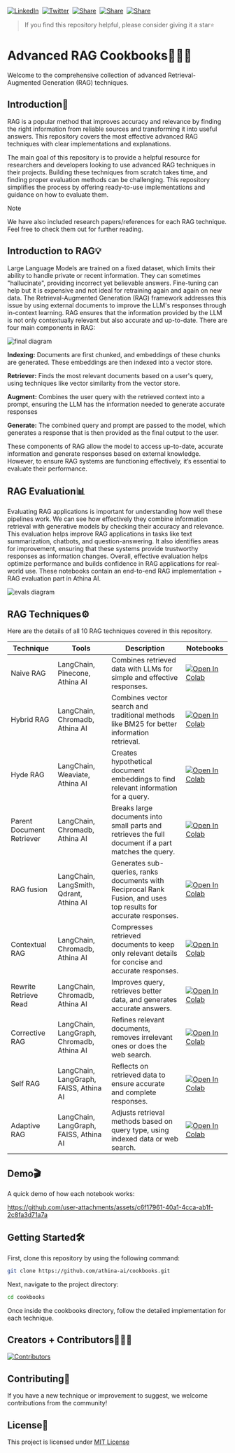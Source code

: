 [![LinkedIn](https://img.shields.io/badge/LinkedIn-follow-blue)](https://www.linkedin.com/company/athina-ai/posts/?feedView=all)&nbsp;
[![Twitter](https://img.shields.io/twitter/follow/AthinaAI?label=Follow%20@AthinaAI&style=social)](https://x.com/AthinaAI)&nbsp;
[![Share](https://img.shields.io/badge/share-000000?logo=x&logoColor=white)](https://x.com/intent/tweet?text=Check%20out%20this%20project%20on%20GitHub:%20https://github.com/athina-ai/rag-cookbooks)&nbsp;
[![Share](https://img.shields.io/badge/share-0A66C2?logo=linkedin&logoColor=white)](https://www.linkedin.com/sharing/share-offsite/?url=https://github.com/athina-ai/rag-cookbooks)&nbsp;
[![Share](https://img.shields.io/badge/share-FF4500?logo=reddit&logoColor=white)](https://www.reddit.com/submit?title=Check%20out%20this%20project%20on%20GitHub:%20https://github.com/athina-ai/rag-cookbooks)

>If you find this repository helpful, please consider giving it a star⭐️

# Advanced RAG Cookbooks👨🏻‍💻
Welcome to the comprehensive collection of advanced Retrieval-Augmented Generation (RAG) techniques.

## Introduction🚀
RAG is a popular method that improves accuracy and relevance by finding the right information from reliable sources and transforming it into useful answers. This repository covers the most effective advanced RAG techniques with clear implementations and explanations.

The main goal of this repository is to provide a helpful resource for researchers and developers looking to use advanced RAG techniques in their projects. Building these techniques from scratch takes time, and finding proper evaluation methods can be challenging. This repository simplifies the process by offering ready-to-use implementations and guidance on how to evaluate them.
>[!NOTE]
>We have also included research papers/references for each RAG technique. Feel free to check them out for further reading.

## Introduction to RAG💡
Large Language Models are trained on a fixed dataset, which limits their ability to handle private or recent information. They can sometimes "hallucinate", providing incorrect yet believable answers. Fine-tuning can help but it is expensive and not ideal for retraining again and again on new data. The Retrieval-Augmented Generation (RAG) framework addresses this issue by using external documents to improve the LLM's responses through in-context learning. RAG ensures that the information provided by the LLM is not only contextually relevant but also accurate and up-to-date.
There are four main components in RAG:

![final diagram](https://github.com/user-attachments/assets/508b3a87-ac46-4bf7-b849-145c5465a6c0)


**Indexing:** Documents are first chunked, and embeddings of these chunks are generated. These embeddings are then indexed into a vector store.

**Retriever:** Finds the most relevant documents based on a user's query, using techniques like vector similarity from the vector store.

**Augment:** Combines the user query with the retrieved context into a prompt, ensuring the LLM has the information needed to generate accurate responses

**Generate:** The combined query and prompt are passed to the model, which generates a response that is then provided as the final output to the user.

These components of RAG allow the model to access up-to-date, accurate information and generate responses based on external knowledge. However, to ensure RAG systems are functioning effectively, it’s essential to evaluate their performance.

## RAG Evaluation📊
Evaluating RAG applications is important for understanding how well these pipelines work. We can see how effectively they combine information retrieval with generative models by checking their accuracy and relevance. This evaluation helps improve RAG applications in tasks like text summarization, chatbots, and question-answering. It also identifies areas for improvement, ensuring that these systems provide trustworthy responses as information changes. Overall, effective evaluation helps optimize performance and builds confidence in RAG applications for real-world use. These notebooks contain an end-to-end RAG implementation + RAG evaluation part in Athina AI.

![evals diagram](https://github.com/user-attachments/assets/65c2b5af-a931-40c5-b006-87567aef019f)



## RAG Techniques⚙️
Here are the details of all 10 RAG techniques covered in this repository.

| Technique                    | Tools                        | Description                                                       | Notebooks |
|---------------------------------|------------------------------|--------------------------------------------------------------|-----------|
| Naive RAG      | LangChain, Pinecone, Athina AI                    | Combines retrieved data with LLMs for simple and effective responses.| [![Open In Colab](https://colab.research.google.com/assets/colab-badge.svg)](https://colab.research.google.com/github/athina-ai/rag-cookbooks/blob/main/naive_rag.ipynb) |
| Hybrid RAG      | LangChain, Chromadb, Athina AI                    | Combines vector search and traditional methods like BM25 for better information retrieval.| [![Open In Colab](https://colab.research.google.com/assets/colab-badge.svg)](https://colab.research.google.com/github/athina-ai/rag-cookbooks/blob/main/hybrid_rag.ipynb) |
| Hyde RAG      | LangChain, Weaviate, Athina AI                    | Creates hypothetical document embeddings to find relevant information for a query.| [![Open In Colab](https://colab.research.google.com/assets/colab-badge.svg)](https://colab.research.google.com/github/athina-ai/rag-cookbooks/blob/main/hyde_rag.ipynb) |
| Parent Document Retriever      | LangChain, Chromadb, Athina AI                    | Breaks large documents into small parts and retrieves the full document if a part matches the query.| [![Open In Colab](https://colab.research.google.com/assets/colab-badge.svg)](https://colab.research.google.com/github/athina-ai/rag-cookbooks/blob/main/parent_document_retriever.ipynb) |
| RAG fusion      | LangChain, LangSmith, Qdrant, Athina AI                    | Generates sub-queries, ranks documents with Reciprocal Rank Fusion, and uses top results for accurate responses.| [![Open In Colab](https://colab.research.google.com/assets/colab-badge.svg)](https://colab.research.google.com/github/athina-ai/rag-cookbooks/blob/main/fusion_rag.ipynb) |
| Contextual RAG      | LangChain, Chromadb, Athina AI                    | Compresses retrieved documents to keep only relevant details for concise and accurate responses.| [![Open In Colab](https://colab.research.google.com/assets/colab-badge.svg)](https://colab.research.google.com/github/athina-ai/rag-cookbooks/blob/main/contextual_rag.ipynb) |
| Rewrite Retrieve Read     | LangChain, Chromadb, Athina AI                    | Improves query, retrieves better data, and generates accurate answers.| [![Open In Colab](https://colab.research.google.com/assets/colab-badge.svg)](https://colab.research.google.com/github/athina-ai/rag-cookbooks/blob/main/rewrite_retrieve_read.ipynb) |
| Corrective RAG      | LangChain, LangGraph, Chromadb, Athina AI                    | Refines relevant documents, removes irrelevant ones or does the web search.| [![Open In Colab](https://colab.research.google.com/assets/colab-badge.svg)](https://colab.research.google.com/github/athina-ai/rag-cookbooks/blob/main/corrective_rag.ipynb) |
| Self RAG     | LangChain, LangGraph, FAISS, Athina AI                    | Reflects on retrieved data to ensure accurate and complete responses.| [![Open In Colab](https://colab.research.google.com/assets/colab-badge.svg)](https://colab.research.google.com/github/athina-ai/rag-cookbooks/blob/main/self_rag.ipynb) |
| Adaptive RAG      | LangChain, LangGraph, FAISS, Athina AI                    | Adjusts retrieval methods based on query type, using indexed data or web search.| [![Open In Colab](https://colab.research.google.com/assets/colab-badge.svg)](https://colab.research.google.com/github/athina-ai/rag-cookbooks/blob/main/adaptive_rag.ipynb) |

## Demo🎬
A quick demo of how each notebook works:

https://github.com/user-attachments/assets/c6f17961-40a1-4cca-ab1f-2c8fa3d71a7a

## Getting Started🛠️
First, clone this repository by using the following command:
```bash
git clone https://github.com/athina-ai/cookbooks.git
```
Next, navigate to the project directory:
```bash
cd cookbooks
```
Once inside the cookbooks directory, follow the detailed implementation for each technique.

## Creators + Contributors👨🏻‍💻

[![Contributors](https://contrib.rocks/image?repo=athina-ai/cookbooks)](https://github.com/athina-ai/cookbooks/graphs/contributors)

## Contributing🤝
If you have a new technique or improvement to suggest, we welcome contributions from the community!

## License📝
This project is licensed under [MIT License](LICENSE)







